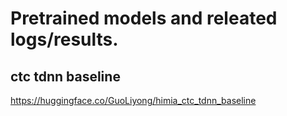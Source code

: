 # Pretrained models and releated logs/results.

## ctc tdnn baseline

https://huggingface.co/GuoLiyong/himia_ctc_tdnn_baseline
